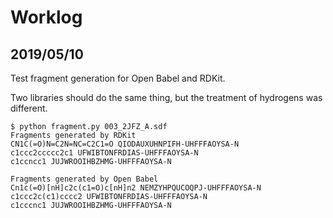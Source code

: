 # Worklog
## 2019/05/10
Test fragment generation for Open Babel and RDKit.

Two libraries should do the same thing, but the treatment of hydrogens was different.

```
$ python fragment.py 003_2JFZ_A.sdf 
Fragments generated by RDKit
CN1C(=O)N=C2N=NC=C2C1=O QIODAUXUHNPIFH-UHFFFAOYSA-N
c1ccc2ccccc2c1 UFWIBTONFRDIAS-UHFFFAOYSA-N
c1ccncc1 JUJWROOIHBZHMG-UHFFFAOYSA-N

Fragments generated by Open Babel
Cn1c(=O)[nH]c2c(c1=O)c[nH]n2 NEMZYHPQUCOQPJ-UHFFFAOYSA-N
c1ccc2c(c1)cccc2 UFWIBTONFRDIAS-UHFFFAOYSA-N
c1cccnc1 JUJWROOIHBZHMG-UHFFFAOYSA-N
```
